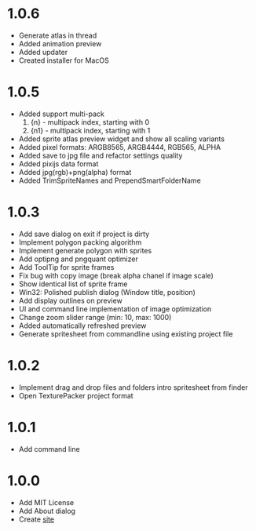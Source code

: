 1.0.6
======
* Generate atlas in thread
* Added animation preview
* Added updater
* Created installer for MacOS

1.0.5
======
* Added support multi-pack
	1. {n} - multipack index, starting with 0
	2. {n1} - multipack index, starting with 1
* Added sprite atlas preview widget and show all scaling variants
* Added pixel formats: ARGB8565, ARGB4444, RGB565, ALPHA
* Added save to jpg file and refactor settings quality
* Added pixijs data format
* Added jpg(rgb)+png(alpha) format
* Added TrimSpriteNames and PrependSmartFolderName

1.0.3
======
* Add save dialog on exit if project is dirty
* Implement polygon packing algorithm
* Implement generate polygon with sprites
* Add optipng and pngquant optimizer
* Add ToolTip for sprite frames
* Fix bug with copy image (break alpha chanel if image scale)
* Show identical list of sprite frame
* Win32: Polished publish dialog (Window title, position)
* Add display outlines on preview
* UI and command line implementation of image optimization
* Change zoom slider range (min: 10, max: 1000)
* Added automatically refreshed preview
* Generate spritesheet from commandline using existing project file

1.0.2
======
* Implement drag and drop files and folders intro spritesheet from finder
* Open TexturePacker project format

1.0.1
======
* Add command line

1.0.0
======
* Add MIT License
* Add About dialog
* Create [site](http://amakaseev.github.io/sprite-sheet-packer)